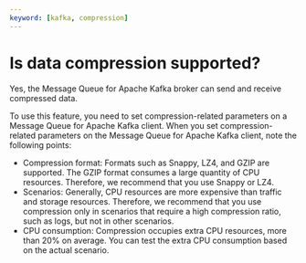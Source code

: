```yaml
---
keyword: [kafka, compression]
---
```


# Is data compression supported?

Yes, the Message Queue for Apache Kafka broker can send and receive compressed data.

To use this feature, you need to set compression-related parameters on a Message Queue for Apache Kafka client. When you set compression-related parameters on the Message Queue for Apache Kafka client, note the following points:

-   Compression format: Formats such as Snappy, LZ4, and GZIP are supported. The GZIP format consumes a large quantity of CPU resources. Therefore, we recommend that you use Snappy or LZ4.
-   Scenarios: Generally, CPU resources are more expensive than traffic and storage resources. Therefore, we recommend that you use compression only in scenarios that require a high compression ratio, such as logs, but not in other scenarios.
-   CPU consumption: Compression occupies extra CPU resources, more than 20% on average. You can test the extra CPU consumption based on the actual scenario.

